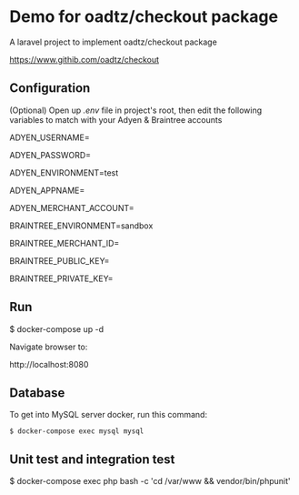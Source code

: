 
  

# Demo for oadtz/checkout package

  

A laravel project to implement oadtz/checkout package

https://www.githib.com/oadtz/checkout

  

## Configuration

  

(Optional) Open up *.env* file in project's root, then edit the following variables to match with your Adyen & Braintree accounts

  

ADYEN_USERNAME=

ADYEN_PASSWORD=

ADYEN_ENVIRONMENT=test

ADYEN_APPNAME=

ADYEN_MERCHANT_ACCOUNT=

BRAINTREE_ENVIRONMENT=sandbox

BRAINTREE_MERCHANT_ID=

BRAINTREE_PUBLIC_KEY=

BRAINTREE_PRIVATE_KEY=

  

  

## Run

  

  

$ docker-compose up -d

  

  

Navigate browser to:

  

  

http://localhost:8080

  

## Database

To get into MySQL server docker, run this command:

  

    $ docker-compose exec mysql mysql

  

  
  

## Unit test and integration test

  

  

$ docker-compose exec php bash -c 'cd /var/www && vendor/bin/phpunit'